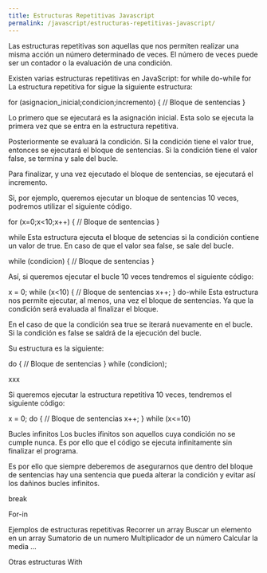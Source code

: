 ```yaml
---
title: Estructuras Repetitivas Javascript
permalink: /javascript/estructuras-repetitivas-javascript/
---
```


Las estructuras repetitivas son aquellas que nos permiten realizar una misma acción un número determinado de veces. El número de veces puede ser un contador o la evaluación de una condición.

Existen varias estructuras repetitivas en JavaScript:
for
while
do-while
for
La estructura repetitiva for sigue la siguiente estructura:

for (asignacion_inicial;condicion;incremento) {
  // Bloque de sentencias
}

Lo primero que se ejecutará es la asignación inicial. Esta solo se ejecuta la primera vez que se entra en la estructura repetitiva.

Posteriormente se evaluará la condición. Si la condición tiene el valor true, entonces se ejecutará el bloque de sentencias. Si la condición tiene el valor false, se termina y sale del bucle.

Para finalizar, y una vez ejecutado el bloque de sentencias, se ejecutará el incremento.

Si, por ejemplo, queremos ejecutar un bloque de sentencias 10 veces, podremos utilizar el siguiente código.

for (x=0;x<10;x++) {
  // Bloque de sentencias
}

while
Esta estructura ejecuta el bloque de setencias si la condición contiene un valor de true. En caso de que el valor sea false, se sale del bucle.

while (condicion) {
  // Bloque de sentencias
}

Así, si queremos ejecutar el bucle 10 veces tendremos el siguiente código:

x = 0;
while (x<10) {
  // Bloque de sentencias
  x++;
}
do-while
Esta estructura nos permite ejecutar, al menos, una vez el bloque de sentencias. Ya que la condición será evaluada al finalizar el bloque.

En el caso de que la condición sea true se iterará nuevamente en el bucle. Si la condición es false se saldrá de la ejecución del bucle.

Su estructura es la siguiente:

do {
  // Bloque de sentencias
} while (condicion);

xxx

Si queremos ejecutar la estructura repetitiva 10 veces, tendremos el siguiente código:

x = 0;
do {
  // Bloque de sentencias
  x++;
} while (x<=10)

Bucles infinitos
Los bucles ifinitos son aquellos cuya condición no se cumple nunca. Es por ello que el código se ejecuta infinitamente sin finalizar el programa.

Es por ello que siempre deberemos de asegurarnos que dentro del bloque de sentencias hay una sentencia que pueda alterar la condición y evitar así los dañinos bucles infinitos.

break

For-in

Ejemplos de estructuras repetitivas
Recorrer un array
Buscar un elemento en un array
Sumatorio de un numero
Multiplicador de un número
Calcular la media
...

Otras estructuras
With
